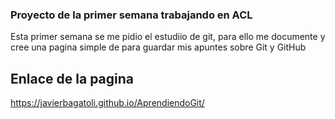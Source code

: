 ### Proyecto de la primer semana trabajando en ACL

Esta primer semana se me pidio el estudiio de git, para ello me documente y cree una pagina simple de para guardar mis apuntes sobre Git y GitHub

## Enlace de la pagina

https://javierbagatoli.github.io/AprendiendoGit/
